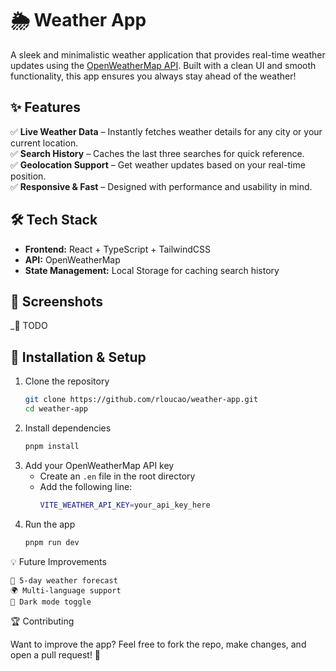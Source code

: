 # 🌦️ Weather App  

A sleek and minimalistic weather application that provides real-time weather updates using the [OpenWeatherMap API](https://openweathermap.org/). Built with a clean UI and smooth functionality, this app ensures you always stay ahead of the weather!  

## ✨ Features  

✅ **Live Weather Data** – Instantly fetches weather details for any city or your current location.  
✅ **Search History** – Caches the last three searches for quick reference.  
✅ **Geolocation Support** – Get weather updates based on your real-time position.  
✅ **Responsive & Fast** – Designed with performance and usability in mind.  

## 🛠️ Tech Stack  

- **Frontend:** React + TypeScript + TailwindCSS  
- **API:** OpenWeatherMap  
- **State Management:** Local Storage for caching search history  

## 📸 Screenshots  

_🚀 TODO  

## 🚀 Installation & Setup  

1. Clone the repository  
   ```sh
   git clone https://github.com/rloucao/weather-app.git
   cd weather-app
2. Install dependencies
    ```sh
    pnpm install
3. Add your OpenWeatherMap API key
    - Create an ``.en`` file in the root directory
    - Add the following line:
        ```sh
        VITE_WEATHER_API_KEY=your_api_key_here
4. Run the app
    ```sh
    pnpm run dev


💡 Future Improvements

    📌 5-day weather forecast
    🌍 Multi-language support
    🎨 Dark mode toggle

🏆 Contributing

Want to improve the app? Feel free to fork the repo, make changes, and open a pull request! 🚀

